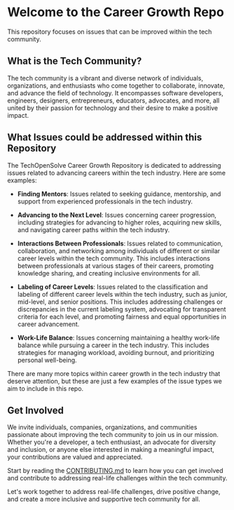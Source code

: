 # Welcome to the Career Growth Repo

This repository focuses on issues that can be improved within the tech community.

## What is the Tech Community?

The tech community is a vibrant and diverse network of individuals, organizations, and enthusiasts who come together to collaborate, innovate, and advance the field of technology. It encompasses software developers, engineers, designers, entrepreneurs, educators, advocates, and more, all united by their passion for technology and their desire to make a positive impact.

## What Issues could be addressed within this Repository

The TechOpenSolve Career Growth Repository is dedicated to addressing issues related to advancing careers within the tech industry. Here are some examples:

- **Finding Mentors**: Issues related to seeking guidance, mentorship, and support from experienced professionals in the tech industry.

- **Advancing to the Next Level**: Issues concerning career progression, including strategies for advancing to higher roles, acquiring new skills, and navigating career paths within the tech industry.

- **Interactions Between Professionals**: Issues related to communication, collaboration, and networking among individuals of different or similar career levels within the tech community. This includes interactions between professionals at various stages of their careers, promoting knowledge sharing, and creating inclusive environments for all.

- **Labeling of Career Levels**: Issues related to the classification and labeling of different career levels within the tech industry, such as junior, mid-level, and senior positions. This includes addressing challenges or discrepancies in the current labeling system, advocating for transparent criteria for each level, and promoting fairness and equal opportunities in career advancement.

- **Work-Life Balance**: Issues concerning maintaining a healthy work-life balance while pursuing a career in the tech industry. This includes strategies for managing workload, avoiding burnout, and prioritizing personal well-being.

There are many more topics within career growth in the tech industry that deserve attention, but these are just a few examples of the issue types we aim to include in this repo.

## Get Involved
We invite individuals, companies, organizations, and communities passionate about improving the tech community to join us in our mission. Whether you're a developer, a tech enthusiast, an advocate for diversity and inclusion, or anyone else interested in making a meaningful impact, your contributions are valued and appreciated.

Start by reading the [CONTRIBUTING.md](CONTRIBUTING.md) to learn how you can get involved and contribute to addressing real-life challenges within the tech community.

Let's work together to address real-life challenges, drive positive change, and create a more inclusive and supportive tech community for all.